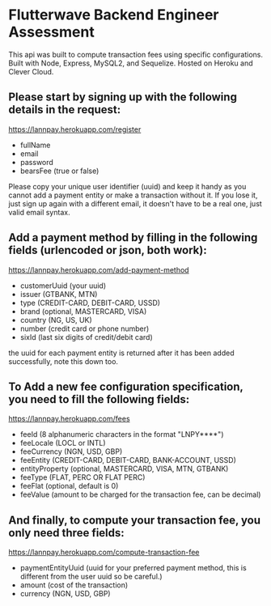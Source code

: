 # Flutterwave Backend Engineer Assessment

This api was built to compute transaction fees using specific configurations. Built with Node, Express, MySQL2, and Sequelize. Hosted on Heroku and Clever Cloud.

## Please start by signing up with the following details in the request:

https://lannpay.herokuapp.com/register

- fullName
- email
- password
- bearsFee (true or false)

Please copy your unique user identifier (uuid) and keep it handy as you cannot add a payment entity or make a transaction without it. If you lose it, just sign up again with a different email, it doesn't have to be a real one, just valid email syntax.

## Add a payment method by filling in the following fields (urlencoded or json, both work):

https://lannpay.herokuapp.com/add-payment-method

- customerUuid (your uuid)
- issuer (GTBANK, MTN)
- type (CREDIT-CARD, DEBIT-CARD, USSD)
- brand (optional, MASTERCARD, VISA)
- country (NG, US, UK)
- number (credit card or phone number)
- sixId (last six digits of credit/debit card)

the uuid for each payment entity is returned after it has been added successfully, note this down too.

## To Add a new fee configuration specification, you need to fill the following fields:

https://lannpay.herokuapp.com/fees

- feeId (8 alphanumeric characters in the format "LNPY\*\*\*\*")
- feeLocale (LOCL or INTL)
- feeCurrency (NGN, USD, GBP)
- feeEntity (CREDIT-CARD, DEBIT-CARD, BANK-ACCOUNT, USSD)
- entityProperty (optional, MASTERCARD, VISA, MTN, GTBANK)
- feeType (FLAT, PERC OR FLAT PERC)
- feeFlat (optional, default is 0)
- feeValue (amount to be charged for the transaction fee, can be decimal)

## And finally, to compute your transaction fee, you only need three fields:

https://lannpay.herokuapp.com/compute-transaction-fee

- paymentEntityUuid (uuid for your preferred payment method, this is different from the user uuid so be careful.)
- amount (cost of the transaction)
- currency (NGN, USD, GBP)
